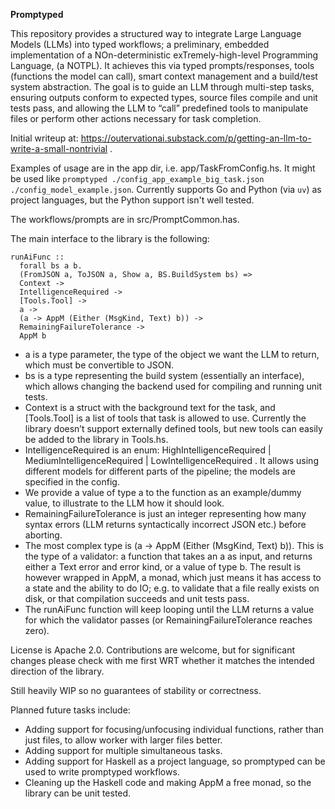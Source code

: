 **Promptyped**

This repository provides a structured way to integrate Large Language Models (LLMs) into typed workflows; a preliminary, embedded implementation of a NOn-deterministic exTremely-high-level Programming Language, (a NOTPL). It achieves this via typed prompts/responses, tools (functions the model can call), smart context management and a build/test system abstraction. The goal is to guide an LLM through multi-step tasks, ensuring outputs conform to expected types, source files compile and unit tests pass, and allowing the LLM to “call” predefined tools to manipulate files or perform other actions necessary for task completion.

Initial writeup at: https://outervationai.substack.com/p/getting-an-llm-to-write-a-small-nontrivial .

Examples of usage are in the app dir, i.e. app/TaskFromConfig.hs. It might be used like `promptyped ./config_app_example_big_task.json ./config_model_example.json`. Currently supports Go and Python (via `uv`) as project languages, but the Python support isn't well tested.

The workflows/prompts are in src/PromptCommon.has.

The main interface to the library is the following:

```
runAiFunc ::
  forall bs a b.
  (FromJSON a, ToJSON a, Show a, BS.BuildSystem bs) =>
  Context ->
  IntelligenceRequired ->
  [Tools.Tool] ->
  a ->
  (a -> AppM (Either (MsgKind, Text) b)) ->
  RemainingFailureTolerance ->
  AppM b
```
* a is a type parameter, the type of the object we want the LLM to return, which must be convertible to JSON.
* bs is a type representing the build system (essentially an interface), which allows changing the backend used for compiling and running unit tests. 
* Context is a struct with the background text for the task, and [Tools.Tool] is a list of tools that task is allowed to use. Currently the library doesn’t support externally defined tools, but new tools can easily be added to the library in Tools.hs.
* IntelligenceRequired is an enum: HighIntelligenceRequired | MediumIntelligenceRequired | LowIntelligenceRequired . It allows using different models for different parts of the pipeline; the models are specified in the config.
* We provide a value of type a to the function as an example/dummy value, to illustrate to the LLM how it should look.
* RemainingFailureTolerance is just an integer representing how many syntax errors (LLM returns syntactically incorrect JSON etc.) before aborting.
* The most complex type is (a -> AppM (Either (MsgKind, Text) b)). This is the type of a validator: a function that takes an a as input, and returns either a Text error and error kind, or a value of type b. The result is however wrapped in AppM, a monad, which just means it has access to a state and the ability to do IO; e.g. to validate that a file really exists on disk, or that compilation succeeds and unit tests pass. 
* The runAiFunc function will keep looping until the LLM returns a value for which the validator passes (or RemainingFailureTolerance reaches zero).

License is Apache 2.0. Contributions are welcome, but for significant changes please check with me first WRT whether it matches the intended direction of the library.

Still heavily WIP so no guarantees of stability or correctness.

Planned future tasks include:
* Adding support for focusing/unfocusing individual functions, rather than just files, to allow worker with larger files better.
* Adding support for multiple simultaneous tasks.
* Adding support for Haskell as a project language, so promptyped can be used to write promptyped workflows. 
* Cleaning up the Haskell code and making AppM a free monad, so the library can be unit tested.
